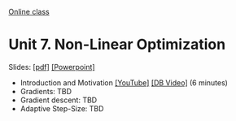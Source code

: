 [Online class](../../online_class.md) 

# Unit 7.  Non-Linear Optimization

Slides:  [[pdf]](../../lectures/Lect07_Optim.pdf)  [[Powerpoint]](../../lectures/Lect07_Optim.pptx) 

* Introduction and Motivation [[YouTube]](https://youtu.be/SnuHEMe04BI) [[DB Video]](https://www.dropbox.com/s/1xrat24ypkty91t/Intro.mp4) (6 minutes)
* Gradients: TBD
* Gradient descent: TBD
* Adaptive Step-Size:  TBD

